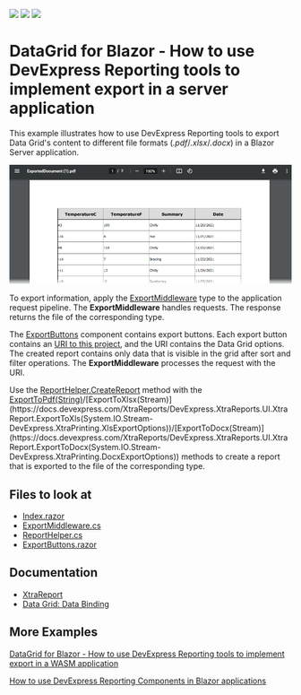 <!-- default badges list -->
![](https://img.shields.io/endpoint?url=https://codecentral.devexpress.com/api/v1/VersionRange/236005865/20.2.6%2B)
[![](https://img.shields.io/badge/Open_in_DevExpress_Support_Center-FF7200?style=flat-square&logo=DevExpress&logoColor=white)](https://supportcenter.devexpress.com/ticket/details/T854755)
[![](https://img.shields.io/badge/📖_How_to_use_DevExpress_Examples-e9f6fc?style=flat-square)](https://docs.devexpress.com/GeneralInformation/403183)
<!-- default badges end -->

# DataGrid for Blazor - How to use DevExpress Reporting tools to implement export in a server application

This example illustrates how to use DevExpress Reporting tools to export Data Grid's content to different file formats (*.pdf*/*.xlsx*/*.docx*) in a Blazor Server application.

![Export a Table from Data Grid to PDF](images/exported-pdf.png)

To export information, apply the [ExportMiddleware](./CS/DxDataGridExportingWithReports/Helpers/ExportMiddleware.cs) type to the application request pipeline. The **ExportMiddleware** handles requests. The response returns the file of the corresponding type.

The [ExportButtons](./CS/DxDataGridExportingWithReports/Components/ExportButtons.razor) component contains export buttons. Each export button contains an [URI to this project](./CS/DxDataGridExportingWithReports/Pages/Index.razor#L32), and the URI contains the Data Grid options. The created report contains only data that is visible in the grid after sort and filter operations. The **ExportMiddleware** processes the request with the URI.


Use the [ReportHelper.CreateReport](./CS/DxDataGridExportingWithReports/Helpers/ReportHelper.cs#L9) method with the [ExportToPdf(String)](https://docs.devexpress.com/XtraReports/DevExpress.XtraReports.UI.XtraReport.ExportToPdf(System.String-DevExpress.XtraPrinting.PdfExportOptions))/[ExportToXlsx(Stream)](https://docs.devexpress.com/XtraReports/DevExpress.XtraReports.UI.XtraReport.ExportToXls(System.IO.Stream-DevExpress.XtraPrinting.XlsExportOptions))/[ExportToDocx(Stream)](https://docs.devexpress.com/XtraReports/DevExpress.XtraReports.UI.XtraReport.ExportToDocx(System.IO.Stream-DevExpress.XtraPrinting.DocxExportOptions)) methods to create a report that is exported to the file of the corresponding type.


<!-- default file list -->

## Files to look at

* [Index.razor](./CS/DxDataGridExportingWithReports/Pages/Index.razor)
* [ExportMiddleware.cs](./CS/DxDataGridExportingWithReports/Helpers/ExportMiddleware.cs)
* [ReportHelper.cs](./CS/DxDataGridExportingWithReports/Helpers/ReportHelper.cs)
* [ExportButtons.razor](./CS/DxDataGridExportingWithReports/Components/ExportButtons.razor)

<!-- default file list -->

## Documentation

* [XtraReport](https://docs.devexpress.com/XtraReports/DevExpress.XtraReports.UI.XtraReport)
* [Data Grid: Data Binding](http://docs.devexpress.devx/Blazor/DevExpress.Blazor.DxDataGrid-1.Data)

## More Examples

[DataGrid for Blazor - How to use DevExpress Reporting tools to implement export in a WASM application](https://github.com/DevExpress-Examples/blazor-webassembly-dxdatagrid-export)

[How to use DevExpress Reporting Components in Blazor applications](https://github.com/DevExpress-Examples/how-to-use-reporting-components-in-blazor-applications)

